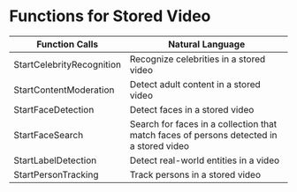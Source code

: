 # Functions for Stored Video

Function Calls | Natural Language
------- | -------
StartCelebrityRecognition | Recognize celebrities in a stored video
StartContentModeration | Detect adult content in a stored video
StartFaceDetection | Detect faces in a stored video
StartFaceSearch | Search for faces in a collection that match faces of persons detected in a stored video
StartLabelDetection | Detect real-world entities in a video
StartPersonTracking | Track persons in a stored video